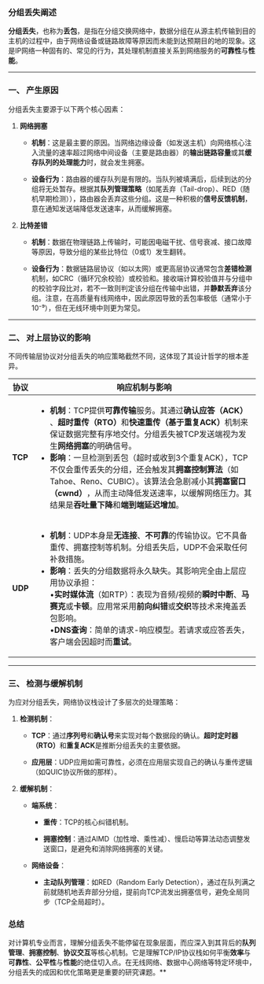  

### 分组丢失阐述

​**分组丢失**，也称为**丢包**，是指在分组交换网络中，数据分组在从源主机传输到目的主机的过程中，由于网络设备或链路故障等原因而未能到达预期目的地的现象。这是IP网络一种固有的、常见的行为，其处理机制直接关系到网络服务的**可靠性**与**性能**。

---

### 一、 产生原因

分组丢失主要源于以下两个核心因素：

1. ​**网络拥塞**​
    
    - ​**机制**​：这是最主要的原因。当网络边缘设备（如发送主机）向网络核心注入流量的速率超过网络中间设备（主要是路由器）的**输出链路容量**或其**缓存队列的处理能力**时，就会发生拥塞。
        
    - ​**设备行为**​：路由器的缓存队列是有限的。当队列被填满后，后续到达的分组将无处暂存。根据其**队列管理策略**​（如尾丢弃（Tail-drop）、RED（随机早期检测）），路由器会丢弃这些分组。这是一种积极的**信号反馈机制**，意在通知发送端降低发送速率，从而缓解拥塞。
        
    
2. ​**比特差错**​
    
    - ​**机制**​：数据在物理链路上传输时，可能因电磁干扰、信号衰减、接口故障等原因，导致分组的某些比特位（0或1）发生翻转。
        
    - ​**设备行为**​：数据链路层协议（如以太网）或更高层协议通常包含**差错检测**机制，如CRC（循环冗余校验）或校验和。接收端计算校验值并与分组中的校验字段比对，若不一致则判定该分组在传输中出错，并**静默丢弃**该分组。注意，在高质量有线网络中，因此原因导致的丢包率极低（通常小于10⁻⁹），但在无线环境中则更为常见。
        
    

---

### 二、 对上层协议的影响

不同传输层协议对分组丢失的响应策略截然不同，这体现了其设计哲学的根本差异。

|协议|响应机制与影响|
|---|---|
|​**TCP**​|<ul><li>​**机制**​：TCP提供**可靠传输**服务。其通过**确认应答（ACK）​**、**超时重传（RTO）​**​ 和**快速重传（基于重复ACK）​**​ 机制来保证数据完整有序地交付。分组丢失被TCP发送端视为发生**网络拥塞**的明确信号。</li><li>​**影响**​：一旦检测到丢包（超时或收到3个重复ACK），TCP不仅会重传丢失的分组，还会触发其**拥塞控制算法**​（如Tahoe、Reno、CUBIC）。该算法会急剧减小其**拥塞窗口（cwnd）​**，从而主动降低发送速率，以缓解网络压力。其结果是**吞吐量下降**和**端到端延迟增加**。</li></ul>|
|​**UDP**​|<ul><li>​**机制**​：UDP本身是**无连接**、**不可靠**的传输协议。它不具备重传、拥塞控制等机制。分组丢失后，UDP不会采取任何补救措施。</li><li>​**影响**​：丢失的分组数据将永久缺失。其影响完全由上层应用协议承担：  <br>• ​**实时媒体流**​（如RTP）：表现为音频/视频的**瞬时中断**、**马赛克**或**卡顿**。应用常采用**前向纠错**或**交织**等技术来掩盖丢包影响。  <br>• ​**DNS查询**​：简单的请求-响应模型。若请求或应答丢失，客户端会因超时而**重试**。</li></ul>|

---

### 三、 检测与缓解机制

为应对分组丢失，网络协议栈设计了多层次的处理策略：

1. ​**检测机制**​：
    
    - ​**TCP**​：通过**序列号**和**确认号**来实现对每个数据段的确认。​**超时定时器（RTO）​**​ 和**重复ACK**是推断分组丢失的主要依据。
        
    - ​**应用层**​：UDP应用如需可靠性，必须在应用层实现自己的确认与重传逻辑（如QUIC协议所做的那样）。
        
    
2. ​**缓解机制**​：
    
    - ​**端系统**​：
        
        - ​**重传**​：TCP的核心纠错机制。
            
        - ​**拥塞控制**​：通过AIMD（加性增、乘性减）、慢启动等算法动态调整发送窗口，是避免和消除网络拥塞的关键。
            
        
    - ​**网络设备**​：
        
        - ​**主动队列管理**​：如RED（Random Early Detection），通过在队列满之前就随机地丢弃部分分组，提前向TCP流发出拥塞信号，避免全局同步（TCP全局超时）。
            
        
    

### 总结

对计算机专业而言，理解分组丢失不能停留在现象层面，而应深入到其背后的**队列管理**、**拥塞控制**、**协议交互**等核心机制。它是理解TCP/IP协议栈如何平衡**效率**与**可靠性**、**公平性**与**性能**的绝佳切入点。在无线网络、数据中心网络等特定环境中，分组丢失的成因和优化策略更是重要的研究课题。**